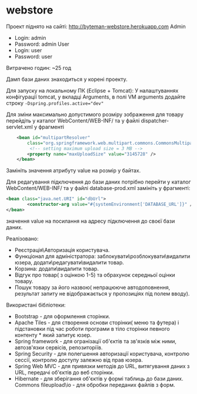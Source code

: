 # webstore

Проект піднято на сайті: http://byteman-webstore.herokuapp.com
Admin
* Login: admin
* Password: admin
User
* Login: user
* Password: user

Витрачено годин: ~25 год

Дамп бази даних знаходиться у корені проекту.

Для запуску на локальному ПК (Eclipse + Tomcat):
У налаштуваннях конфігурації tomcat, у вкладці Arguments, в полі VM arguments додайте строку ```-Dspring.profiles.active="dev"```

Для зміни максимально допустимого розміру зображення для товару перейдіть у каталог WebContent/WEB-INF/ та у файлі dispatcher-servlet.xml у фрагменті
```xml
	<bean id="multipartResolver"
		class="org.springframework.web.multipart.commons.CommonsMultipartResolver">
		 <!-- setting maximum upload size = 3 MB -->
		<property name="maxUploadSize" value="3145728" /> 
	</bean>
```	
Замініть значення атрибуту value на розмір у байтах.

Для редагування підключення до бази даних потрібно перейти у каталог WebContent/WEB-INF/ та у файлі database-prod.xml замініть у фрагменті:
```xml
<bean class="java.net.URI" id="dbUrl">
		<constructor-arg value="#{systemEnvironment['DATABASE_URL']}" />
</bean>
```
значення value на посилання на адресу підключення до своєї бази даних.


Реалізовано: 
* Реєстрація\Авторизація користувача.
* Функціонал для адміністратора: заблокувати\розблокувати\видалити юзера, додати\редагувати\видалити товар.
* Корзина: додати\видалити товар.
* Відгук про товар( з оцінкою 1-5) та обрахунок середньої оцінки товару.
* Пошук товару за його назвою( непрацююче автодоповнення, результат запиту не відображається у пропозиціях під полем вводу).

Використані бібліотеки:
* Bootstrap - для оформлення сторінки.
* Apache Tiles - для створення основи сторінки( меню та футера) і підстановки під час роботи програми в тіло сторінки певного контенту * який запитує юзер.
* Spring framework - для огранізації об'єктів та зв'язків між ними, автозв'язки сервісів, репозиторіїв.
* Spring Security - для полегшення авторизації користувача, контролю сессії, контролю доступу залежно від прав юзера.
* Spring Web MVC - для привязки методів до URL, витягування даних з URL, передачі об'єктів до веб сторінки.
* Hibernate - для зберігання об'єктів у формі таблиць до бази даних.
Commons fileupload\io - для обробки переданих файлів з форм.
